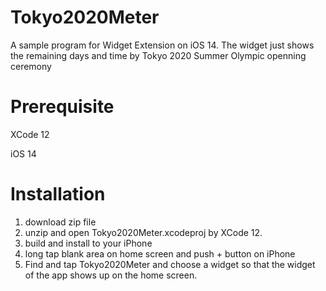 # Tokyo2020Meter
A sample program for Widget Extension on iOS 14.
The widget just shows the remaining days and time by Tokyo 2020 Summer Olympic openning ceremony

# Prerequisite
XCode 12

iOS 14

# Installation
1. download zip file
2. unzip and open Tokyo2020Meter.xcodeproj by XCode 12.
3. build and install to your iPhone
4. long tap blank area on home screen and push + button on iPhone
5. Find and tap Tokyo2020Meter and choose a widget so that the widget of the app shows up on the home screen.
